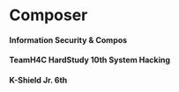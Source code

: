 # Composer

<div>

<H4>Information Security & Compos</H4>
<H4>TeamH4C HardStudy 10th System Hacking</H4>
<H4>K-Shield Jr. 6th</H4>

</div>

</br>

